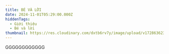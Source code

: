 ```yaml
---
title: BÉ VÀ LỜI
date: 2024-11-01T05:29:00.000Z
hiddenTags:
  - Giới thiệu
  - Bé và lời
thumbnail: https://res.cloudinary.com/dxtb6rv7y/image/upload/v1728636238/be_va_loi_9_xl2upk.jpg
---
```

GGGGGGGGGGGG
